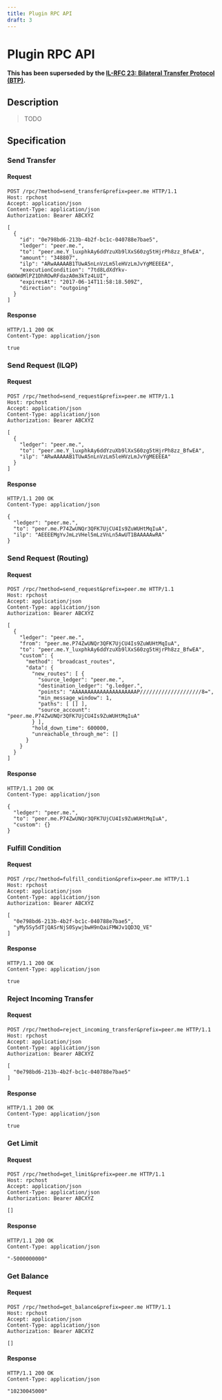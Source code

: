 ```yaml
---
title: Plugin RPC API
draft: 3
---
```

# Plugin RPC API

**This has been superseded by the [IL-RFC 23: Bilateral Transfer Protocol (BTP)](../0023-bilateral-transfer-protocol/0023-bilateral-transfer-protocol.md).**

## Description

> TODO

## Specification

### Send Transfer

#### Request

```http
POST /rpc/?method=send_transfer&prefix=peer.me HTTP/1.1
Host: rpchost
Accept: application/json
Content-Type: application/json
Authorization: Bearer ABCXYZ

[
  {
    "id": "0e798bd6-213b-4b2f-bc1c-040788e7bae5",
    "ledger": "peer.me.",
    "to": "peer.me.Y_luxphkAy6ddYzuXb9lXxS60zg5tHjrPh8zz_BfwEA",
    "amount": "348807",
    "ilp": "ARwAAAAAB1TUwA5nLnVzLm5leHVzLmJvYgMEEEEA",
    "executionCondition": "7td8LdXdYkv-6WXWdMlPZ1DhROwRFdazA0m3kTz4LUI",
    "expiresAt": "2017-06-14T11:58:18.509Z",
    "direction": "outgoing"
  }
]
```

#### Response

```http
HTTP/1.1 200 OK
Content-Type: application/json

true
```

### Send Request (ILQP)

#### Request

```http
POST /rpc/?method=send_request&prefix=peer.me HTTP/1.1
Host: rpchost
Accept: application/json
Content-Type: application/json
Authorization: Bearer ABCXYZ

[
  {
    "ledger": "peer.me.",
    "to": "peer.me.Y_luxphkAy6ddYzuXb9lXxS60zg5tHjrPh8zz_BfwEA",
    "ilp": "ARwAAAAAB1TUwA5nLnVzLm5leHVzLmJvYgMEEEEA"
  }
]
```

#### Response

```http
HTTP/1.1 200 OK
Content-Type: application/json

{
  "ledger": "peer.me.",
  "to": "peer.me.P74ZwUNQr3QFK7UjCU4Is9ZuWUHtMqIuA",
  "ilp": "AEEEEMgYvJmLzVHel5mLzVnLn5AwUT1BAAAAAwRA"
}
```

### Send Request (Routing)

#### Request

```http
POST /rpc/?method=send_request&prefix=peer.me HTTP/1.1
Host: rpchost
Accept: application/json
Content-Type: application/json
Authorization: Bearer ABCXYZ

[
  {
    "ledger": "peer.me.",
    "from": "peer.me.P74ZwUNQr3QFK7UjCU4Is9ZuWUHtMqIuA",
    "to": "peer.me.Y_luxphkAy6ddYzuXb9lXxS60zg5tHjrPh8zz_BfwEA",
    "custom": {
      "method": "broadcast_routes",
      "data": {
        "new_routes": [ {
          "source_ledger": "peer.me.",
          "destination_ledger": "g.ledger.",
          "points": "AAAAAAAAAAAAAAAAAAAAAP////////////////////8=",
          "min_message_window": 1,
          "paths": [ [] ],
          "source_account": "peer.me.P74ZwUNQr3QFK7UjCU4Is9ZuWUHtMqIuA"
        } ],
        "hold_down_time": 600000,
        "unreachable_through_me": []
      }
    }
  }
]
```

#### Response

```http
HTTP/1.1 200 OK
Content-Type: application/json

{
  "ledger": "peer.me.",
  "to": "peer.me.P74ZwUNQr3QFK7UjCU4Is9ZuWUHtMqIuA",
  "custom": {}
}
```

### Fulfill Condition

#### Request

```http
POST /rpc/?method=fulfill_condition&prefix=peer.me HTTP/1.1
Host: rpchost
Accept: application/json
Content-Type: application/json
Authorization: Bearer ABCXYZ

[
  "0e798bd6-213b-4b2f-bc1c-040788e7bae5",
  "yMy5Sy5dTjQASrNjS0SywjbwH9nQaiFMWJv1QD3Q_VE"
]
```

#### Response

```http
HTTP/1.1 200 OK
Content-Type: application/json

true
```

### Reject Incoming Transfer

#### Request

```http
POST /rpc/?method=reject_incoming_transfer&prefix=peer.me HTTP/1.1
Host: rpchost
Accept: application/json
Content-Type: application/json
Authorization: Bearer ABCXYZ

[
  "0e798bd6-213b-4b2f-bc1c-040788e7bae5"
]
```

#### Response

```http
HTTP/1.1 200 OK
Content-Type: application/json

true
```

### Get Limit

#### Request

```http
POST /rpc/?method=get_limit&prefix=peer.me HTTP/1.1
Host: rpchost
Accept: application/json
Content-Type: application/json
Authorization: Bearer ABCXYZ

[]
```

#### Response

```http
HTTP/1.1 200 OK
Content-Type: application/json

"-5000000000"
```

### Get Balance

#### Request

```http
POST /rpc/?method=get_balance&prefix=peer.me HTTP/1.1
Host: rpchost
Accept: application/json
Content-Type: application/json
Authorization: Bearer ABCXYZ

[]
```

#### Response

```http
HTTP/1.1 200 OK
Content-Type: application/json

"10230045000"
```
